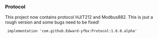 ### Protocol

This project now contains protocol HJ/T212  and Modbus882.
This is jsut a rough version and some bugs need to be fixed!


```
 implementation 'com.github.Edward-yfbx:Protocol:1.0.0.alpha'
```
